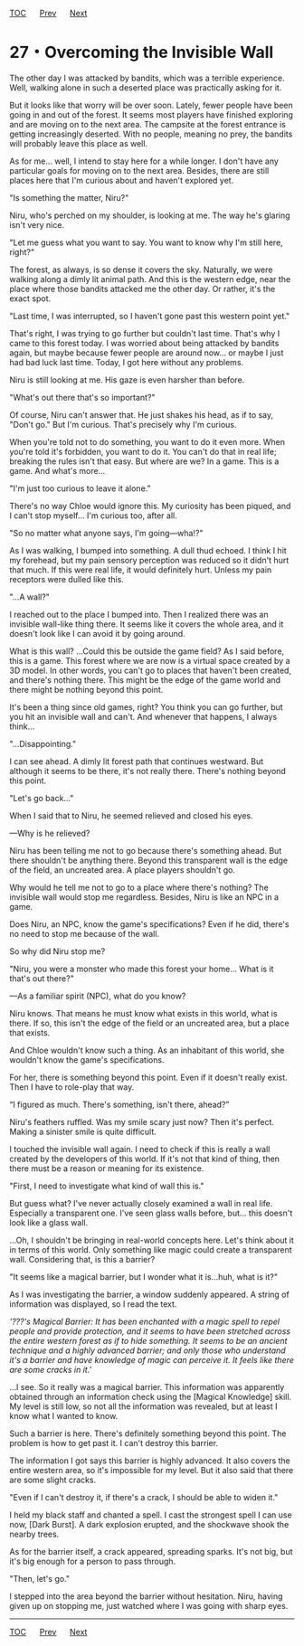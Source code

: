 [TOC](../readme.md)&nbsp;&nbsp;&nbsp;&nbsp;&nbsp;&nbsp;[Prev](Section0026.md)&nbsp;&nbsp;&nbsp;&nbsp;&nbsp;&nbsp;[Next](Section0028.md)



# 27・Overcoming the Invisible Wall

The other day I was attacked by bandits, which was a terrible
experience. Well, walking alone in such a deserted place was practically
asking for it.  
  
But it looks like that worry will be over soon. Lately, fewer people
have been going in and out of the forest. It seems most players have
finished exploring and are moving on to the next area. The campsite at
the forest entrance is getting increasingly deserted. With no people,
meaning no prey, the bandits will probably leave this place as well.  
  
As for me… well, I intend to stay here for a while longer. I don't have
any particular goals for moving on to the next area. Besides, there are
still places here that I'm curious about and haven't explored yet.  
  
"Is something the matter, Niru?"  
  
Niru, who's perched on my shoulder, is looking at me. The way he's
glaring isn't very nice.  
  
"Let me guess what you want to say. You want to know why I'm still here,
right?"  
  
The forest, as always, is so dense it covers the sky. Naturally, we were
walking along a dimly lit animal path. And this is the western edge,
near the place where those bandits attacked me the other day. Or rather,
it's the exact spot.  
  
"Last time, I was interrupted, so I haven't gone past this western point
yet."  
  
That's right, I was trying to go further but couldn't last time. That's
why I came to this forest today. I was worried about being attacked by
bandits again, but maybe because fewer people are around now… or maybe I
just had bad luck last time. Today, I got here without any problems.  
  
Niru is still looking at me. His gaze is even harsher than before.  
  
"What's out there that's so important?"  
  
Of course, Niru can't answer that. He just shakes his head, as if to
say, "Don't go." But I'm curious. That's precisely why I'm curious.  
  
When you're told not to do something, you want to do it even more. When
you're told it's forbidden, you want to do it. You can't do that in real
life; breaking the rules isn't that easy. But where are we? In a game.
This is a game. And what's more…  
  
"I'm just too curious to leave it alone."  
  
There's no way Chloe would ignore this. My curiosity has been piqued,
and I can't stop myself… I'm curious too, after all.  
  
"So no matter what anyone says, I'm going—wha!?"  
  
As I was walking, I bumped into something. A dull thud echoed. I think I
hit my forehead, but my pain sensory perception was reduced so it didn't
hurt that much. If this were real life, it would definitely hurt. Unless
my pain receptors were dulled like this.  
  
"…A wall?"  
  
I reached out to the place I bumped into. Then I realized there was an
invisible wall-like thing there. It seems like it covers the whole area,
and it doesn't look like I can avoid it by going around.  
  
What is this wall? …Could this be outside the game field? As I said
before, this is a game. This forest where we are now is a virtual space
created by a 3D model. In other words, you can't go to places that
haven't been created, and there's nothing there. This might be the edge
of the game world and there might be nothing beyond this point.  
  
It's been a thing since old games, right? You think you can go further,
but you hit an invisible wall and can't. And whenever that happens, I
always think…  
  
"…Disappointing."  
  
I can see ahead. A dimly lit forest path that continues westward. But
although it seems to be there, it's not really there. There's nothing
beyond this point.  
  
"Let's go back…"  
  
When I said that to Niru, he seemed relieved and closed his eyes.  
  
—Why is he relieved?  
  
Niru has been telling me not to go because there's something ahead. But
there shouldn't be anything there. Beyond this transparent wall is the
edge of the field, an uncreated area. A place players shouldn't go.  
  
Why would he tell me not to go to a place where there's nothing? The
invisible wall would stop me regardless. Besides, Niru is like an NPC in
a game.  
  
Does Niru, an NPC, know the game's specifications? Even if he did,
there's no need to stop me because of the wall.  
  
So why did Niru stop me?  
  
"Niru, you were a monster who made this forest your home… What is it
that's out there?"  
  
—As a familiar spirit (NPC), what do you know?  
  
Niru knows. That means he must know what exists in this world, what is
there. If so, this isn't the edge of the field or an uncreated area, but
a place that exists.  
  
And Chloe wouldn't know such a thing. As an inhabitant of this world,
she wouldn't know the game's specifications.  
  
For her, there is something beyond this point. Even if it doesn't really
exist. Then I have to role-play that way.  
  
“I figured as much. There's something, isn't there, ahead?”  
  
Niru's feathers ruffled. Was my smile scary just now? Then it's perfect.
Making a sinister smile is quite difficult.  
  
I touched the invisible wall again. I need to check if this is really a
wall created by the developers of this world. If it's not that kind of
thing, then there must be a reason or meaning for its existence.  
  
"First, I need to investigate what kind of wall this is."  
  
But guess what? I've never actually closely examined a wall in real
life. Especially a transparent one. I've seen glass walls before, but…
this doesn't look like a glass wall.  
  
…Oh, I shouldn't be bringing in real-world concepts here. Let's think
about it in terms of this world. Only something like magic could create
a transparent wall. Considering that, is this a barrier?  
  
"It seems like a magical barrier, but I wonder what it is...huh, what is
it?"  
  
As I was investigating the barrier, a window suddenly appeared. A string
of information was displayed, so I read the text.  
  
*'???'s Magical Barrier: It has been enchanted with a magic spell to
repel people and provide protection, and it seems to have been stretched
across the entire western forest as if to hide something. It seems to be
an ancient technique and a highly advanced barrier; and only those who
understand it's a barrier and have knowledge of magic can perceive it.
It feels like there are some cracks in it.'*  
  
…I see. So it really was a magical barrier. This information was
apparently obtained through an information check using the \[Magical
Knowledge\] skill. My level is still low, so not all the information was
revealed, but at least I know what I wanted to know.  
  
Such a barrier is here. There's definitely something beyond this point.
The problem is how to get past it. I can't destroy this barrier.  
  
The information I got says this barrier is highly advanced. It also
covers the entire western area, so it's impossible for my level. But it
also said that there are some slight cracks.  
  
"Even if I can't destroy it, if there's a crack, I should be able to
widen it."  
  
I held my black staff and chanted a spell. I cast the strongest spell I
can use now, \[Dark Burst\]. A dark explosion erupted, and the shockwave
shook the nearby trees.  
  
As for the barrier itself, a crack appeared, spreading sparks. It's not
big, but it's big enough for a person to pass through.  
  
"Then, let's go."  
  
I stepped into the area beyond the barrier without hesitation. Niru,
having given up on stopping me, just watched where I was going with
sharp eyes.  
  

---
[TOC](../readme.md)&nbsp;&nbsp;&nbsp;&nbsp;&nbsp;&nbsp;[Prev](Section0026.md)&nbsp;&nbsp;&nbsp;&nbsp;&nbsp;&nbsp;[Next](Section0028.md)

